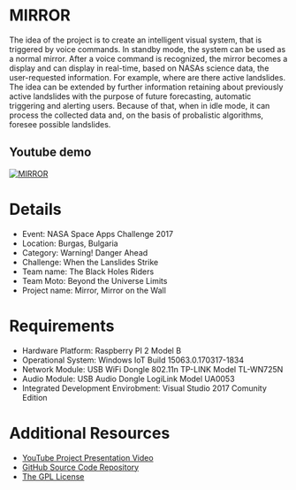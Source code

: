 # MIRROR
The idea of the project is to create an intelligent visual system, that is triggered by voice commands. In standby mode, the system can be used as a normal mirror. After a voice command is recognized, the mirror becomes a display and can display in real-time, based on NASAs science data, the user-requested information. For example, where are there active landslides. The idea can be extended by further information retaining about previously active landslides with the purpose of future forecasting, automatic triggering and alerting users. Because of that, when in idle mode, it can process the collected data and, on the basis of probalistic algorithms, foresee possible landslides.

## Youtube demo
[![MIRROR](http://img.youtube.com/vi/s_f5O5S96uA/0.jpg)](https://www.youtube.com/watch?v=s_f5O5S96uA)

# Details
* Event: NASA Space Apps Challenge 2017
* Location: Burgas, Bulgaria
* Category: Warning! Danger Ahead
* Challenge: When the Lanslides Strike
* Team name: The Black Holes Riders
* Team Moto: Beyond the Universe Limits
* Project name: Mirror, Mirror on the Wall

# Requirements
* Hardware Platform: Raspberry PI 2 Model B
* Operational System: Windows IoT Build 15063.0.170317-1834
* Network Module: USB WiFi Dongle 802.11n TP-LINK Model TL-WN725N
* Audio Module: USB Audio Dongle LogiLink Model UA0053
* Integrated Development Envirobment: Visual Studio 2017 Comunity Edition

# Additional Resources
* [YouTube Project Presentation Video](https://youtu.be/s_f5O5S96uA)
* [GitHub Source Code Repository](https://github.com/dimitarminchev/Mirror.git)
* [The GPL License](https://opensource.org/licenses/GPL-3.0)
